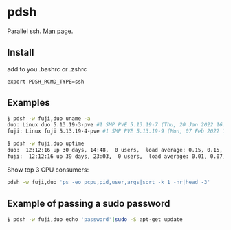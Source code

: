 # pdsh

Parallel ssh.
[Man page](https://linux.die.net/man/1/pdsh).

## Install

add to you .bashrc or .zshrc
```
export PDSH_RCMD_TYPE=ssh
```

## Examples

```sh
$ pdsh -w fuji,duo uname -a
duo: Linux duo 5.13.19-3-pve #1 SMP PVE 5.13.19-7 (Thu, 20 Jan 2022 16:37:56 +0100) x86_64 GNU/Linux
fuji: Linux fuji 5.13.19-4-pve #1 SMP PVE 5.13.19-9 (Mon, 07 Feb 2022 11:01:14 +0100) x86_64 GNU/Linux

$ pdsh -w fuji,duo uptime
duo:  12:12:16 up 30 days, 14:48,  0 users,  load average: 0.15, 0.15, 0.10
fuji:  12:12:16 up 39 days, 23:03,  0 users,  load average: 0.01, 0.07, 0.08
```

Show top 3 CPU consumers:

```sh
pdsh -w fuji,duo 'ps -eo pcpu,pid,user,args|sort -k 1 -nr|head -3'
```

## Example of passing a sudo password

```sh
$ pdsh -w fuji,duo echo 'password'|sudo -S apt-get update
```

